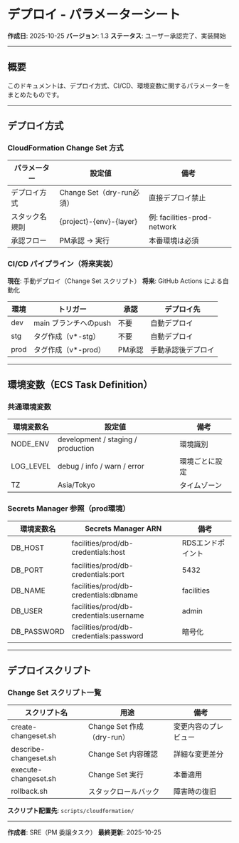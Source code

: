 # デプロイ - パラメーターシート

**作成日**: 2025-10-25
**バージョン**: 1.3
**ステータス**: ユーザー承認完了、実装開始

---

## 概要

このドキュメントは、デプロイ方式、CI/CD、環境変数に関するパラメーターをまとめたものです。

---

## デプロイ方式

### CloudFormation Change Set 方式

| パラメーター | 設定値 | 備考 |
|------------|--------|------|
| デプロイ方式 | Change Set（dry-run必須） | 直接デプロイ禁止 |
| スタック名規則 | {project}-{env}-{layer} | 例: facilities-prod-network |
| 承認フロー | PM承認 → 実行 | 本番環境は必須 |

### CI/CD パイプライン（将来実装）

**現在**: 手動デプロイ（Change Set スクリプト）
**将来**: GitHub Actions による自動化

| 環境 | トリガー | 承認 | デプロイ先 |
|------|---------|------|----------|
| dev | main ブランチへのpush | 不要 | 自動デプロイ |
| stg | タグ作成（v*-stg） | 不要 | 自動デプロイ |
| prod | タグ作成（v*-prod） | PM承認 | 手動承認後デプロイ |

---

## 環境変数（ECS Task Definition）

### 共通環境変数

| 環境変数名 | 設定値 | 備考 |
|----------|--------|------|
| NODE_ENV | development / staging / production | 環境識別 |
| LOG_LEVEL | debug / info / warn / error | 環境ごとに設定 |
| TZ | Asia/Tokyo | タイムゾーン |

### Secrets Manager 参照（prod環境）

| 環境変数名 | Secrets Manager ARN | 備考 |
|----------|-------------------|------|
| DB_HOST | facilities/prod/db-credentials:host | RDSエンドポイント |
| DB_PORT | facilities/prod/db-credentials:port | 5432 |
| DB_NAME | facilities/prod/db-credentials:dbname | facilities |
| DB_USER | facilities/prod/db-credentials:username | admin |
| DB_PASSWORD | facilities/prod/db-credentials:password | 暗号化 |

---

## デプロイスクリプト

### Change Set スクリプト一覧

| スクリプト名 | 用途 | 備考 |
|------------|------|------|
| create-changeset.sh | Change Set 作成（dry-run） | 変更内容のプレビュー |
| describe-changeset.sh | Change Set 内容確認 | 詳細な変更差分 |
| execute-changeset.sh | Change Set 実行 | 本番適用 |
| rollback.sh | スタックロールバック | 障害時の復旧 |

**スクリプト配置先**: `scripts/cloudformation/`

---

**作成者**: SRE（PM 委譲タスク）
**最終更新**: 2025-10-25
